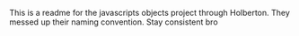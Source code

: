 This is a readme for the javascripts objects project through Holberton.
They messed up their naming convention. Stay consistent bro
